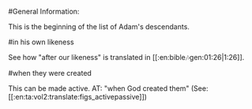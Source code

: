 #General Information:

This is the beginning of the list of Adam's descendants.

#in his own likeness

See how "after our likeness" is translated in [[:en:bible:notes:gen:01:26|1:26]].

#when they were created

This can be made active. AT: "when God created them" (See: [[:en:ta:vol2:translate:figs_activepassive]])